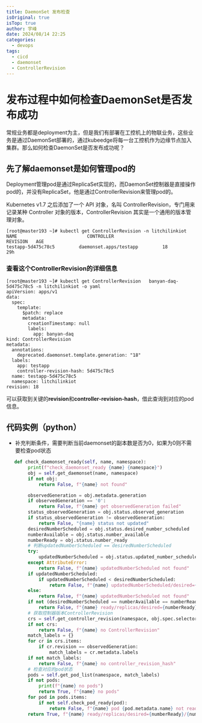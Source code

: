 ```yaml
---
title: DaemonSet 发布检查
isOriginal: true
isTop: true
author: 宇峰
date: 2024/08/14 22:25
categories:
  - devops
tags:
  - cicd
  - daemonset
  - ControllerRevision
---
```

# 发布过程中如何检查DaemonSet是否发布成功
常规业务都是deployment为主，但是我们有部署在工控机上的物联业务，这些业务是通过DaemonSet部署的，通过kubeedge将每一台工控机作为边缘节点加入集群。那么如何检查DaemonSet是否发布成功呢？
## 先了解daemonset是如何管理pod的
Deployment管理pod是通过ReplicaSet实现的，而DaemonSet控制器是直接操作pod的，并没有ReplicaSet，他是通过ControllerRevision来管理pod的。

Kubernetes v1.7 之后添加了一个 API 对象，名叫 ControllerRevision，专门用来记录某种 Controller 对象的版本，ControllerRevision 其实是一个通用的版本管理对象。

```shell
[root@master193 ~]# kubectl get ControllerRevision -n litchilinkiot
NAME                          CONTROLLER                        REVISION   AGE
testapp-5d475c78c5         daemonset.apps/testapp         18         29h
```

### 查看这个ControllerRevision的详细信息
```shell
[root@master193 ~]# kubectl get ControllerRevision   banyan-daq-5d475c78c5 -n litchilinkiot -o yaml
apiVersion: apps/v1
data:
  spec:
    template:
      $patch: replace
      metadata:
        creationTimestamp: null
        labels:
          app: banyan-daq
kind: ControllerRevision
metadata:
  annotations:
    deprecated.daemonset.template.generation: "18"
  labels:
    app: testapp
    controller-revision-hash: 5d475c78c5
  name: testapp-5d475c78c5
  namespace: litchilinkiot
revision: 18
```
可以获取到关键的**revision**和**controller-revision-hash**，借此查询到对应的pod信息。
## 代码实例（python）
- 补充判断条件，需要判断当前daemonset的副本数是否为0，如果为0则不需要检查pod状态
```python
   def check_daemonset_ready(self, name, namespace):
        print(f"check_daemonset_ready {name} {namespace}")
        obj = self.get_daemonset(name, namespace)
        if not obj:
            return False, f"{name} not found"

        observedGeneration = obj.metadata.generation
        if observedGeneration == '0':
            return False, f"{name} get observedGeneration failed"
        status_observedGeneration = obj.status.observed_generation
        if status_observedGeneration != observedGeneration:
            return False, "{name} status not updated"
        desiredNumberScheduled = obj.status.desired_number_scheduled
        numberAvailable = obj.status.number_available
        numberReady = obj.status.number_ready
        # 判断updatedNumberScheduled == desiredNumberScheduled
        try:
            updatedNumberScheduled = obj.status.updated_number_scheduled
        except AttributeError:
            return False, f"{name} updatedNumberScheduled not found"
        if updatedNumberScheduled:
            if updatedNumberScheduled < desiredNumberScheduled:
                return False, f"{name} updatedNumberScheduled/desired={updatedNumberScheduled}/{desiredNumberScheduled}"
        else:
            return False, f"{name} updatedNumberScheduled not found"
        if not (desiredNumberScheduled == numberAvailable == numberReady):
            return False, f"{name} ready/replicas/desired={numberReady}/{numberAvailable}/{desiredNumberScheduled}"
        # 获取控制器版本ControllerRevision
        crs = self.get_controller_revision(namespace, obj.spec.selector.match_labels)
        if not crs:
            return False, f"{name} no ControllerRevision"
        match_labels = {}
        for cr in crs.items:
            if cr.revision == observedGeneration:
                match_labels = cr.metadata.labels
        if not match_labels:
            return False, f"{name} no controller_revision_hash"
        # 检查对应的pod状态
        pods = self.get_pod_list(namespace, match_labels)
        if not pods:
            print(f"{name} no pods")
            return True, f"{name} no pods"
        for pod in pods.items:
            if not self.check_pod_ready(pod):
                return False, f"{name} pod {pod.metadata.name} not ready"
        return True, f"{name} ready/replicas/desired={numberReady}/{numberAvailable}/{desiredNumberScheduled}"
```